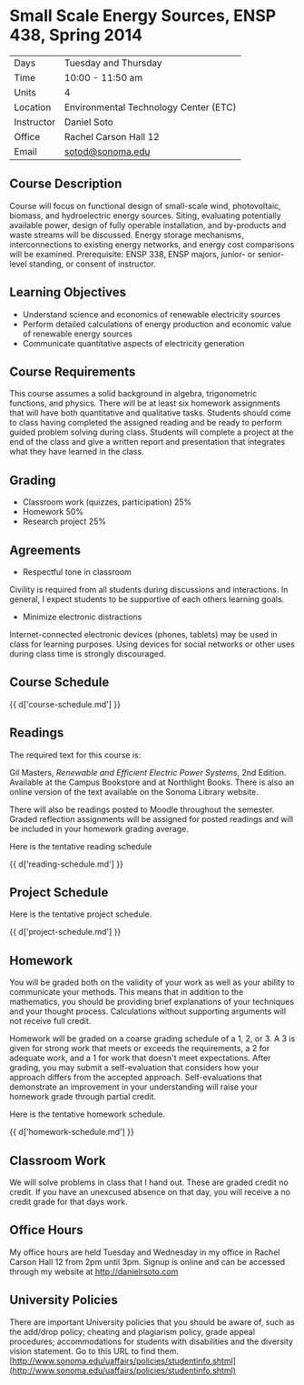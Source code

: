 # Small Scale Energy Sources, ENSP 438, Spring 2014

|           |                                       |
|-----------|---------------------------------------|
|Days       | Tuesday and Thursday                  |
|Time       | 10:00 - 11:50 am                      |
|Units      | 4                                     |
|Location   | Environmental Technology Center (ETC) |
|Instructor | Daniel Soto                           |
|Office     | Rachel Carson Hall 12                 |
|Email      | sotod@sonoma.edu                      |

## Course Description

Course will focus on functional design of small-scale wind,
photovoltaic, biomass, and hydroelectric energy sources. Siting,
evaluating potentially available power, design of fully operable
installation, and by-products and waste streams will be discussed.
Energy storage mechanisms, interconnections to existing energy networks,
and energy cost comparisons will be examined. Prerequisite: ENSP 338,
ENSP majors, junior- or senior-level standing, or consent of instructor.

## Learning Objectives

- Understand science and economics of renewable electricity sources
- Perform detailed calculations of energy production and economic value
  of renewable energy sources
- Communicate quantitative aspects of electricity generation

## Course Requirements

This course assumes a solid background in algebra, trigonometric
functions, and physics.  There will be at least six homework assignments
that will have both quantitative and qualitative tasks.  Students should
come to class having completed the assigned reading and be ready to
perform guided problem solving during class.  Students will complete a
project at the end of the class and give a written report and
presentation that integrates what they have learned in the class.

## Grading

- Classroom work (quizzes, participation) 25%
- Homework 50%
- Research project 25%


## Agreements

- Respectful tone in classroom

Civility is required from all students during discussions and
interactions.  In general, I expect students to be supportive of each
others learning goals.

- Minimize electronic distractions

Internet-connected electronic devices (phones, tablets) may be used in
class for learning purposes.  Using devices for social networks or other
uses during class time is strongly discouraged.


## Course Schedule

{{ d['course-schedule.md'] }}

## Readings

The required text for this course is:

Gil Masters, *Renewable and Efficient Electric Power Systems*, 2nd
Edition.  Available at the Campus Bookstore and at Northlight Books.
There is also an online version of the text available on the Sonoma
Library website.

There will also be readings posted to Moodle throughout the
semester.  Graded reflection assignments will be assigned for posted
readings and will be included in your homework grading average.

Here is the tentative reading schedule

{{ d['reading-schedule.md'] }}

## Project Schedule

Here is the tentative project schedule.

{{ d['project-schedule.md'] }}

## Homework

You will be graded both on the
validity of your work as well as your ability to communicate your
methods.  This means that in addition to the mathematics, you should be
providing brief explanations of your techniques and your thought
process.  Calculations without supporting arguments will not receive
full credit.

Homework will be graded on a coarse grading schedule of a 1, 2, or 3.  A
3 is given for strong work that meets or exceeds the requirements, a 2
for adequate work, and a 1 for work that doesn't meet expectations.
After grading, you may submit a self-evaluation that considers how your
approach differs from the accepted approach.  Self-evaluations that
demonstrate an improvement in your understanding will raise your
homework grade through partial credit.


Here is the tentative homework schedule.

{{ d['homework-schedule.md'] }}

## Classroom Work

We will solve problems in class that I hand out.  These are graded
credit no credit.  If you have an unexcused absence on that day, you
will receive a no credit grade for that days work.

## Office Hours

My office hours are held Tuesday and Wednesday in my office in Rachel
Carson Hall 12 from 2pm until 3pm.  Signup is online and can be accessed
through my website at http://danielrsoto.com

## University Policies

There are important University policies that you should be aware of,
such as the add/drop policy; cheating and plagiarism policy, grade
appeal procedures; accommodations for students with disabilities and the
diversity vision statement.  Go to this URL to find them.
[http://www.sonoma.edu/uaffairs/policies/studentinfo.shtml](http://www.sonoma.edu/uaffairs/policies/studentinfo.shtml)
